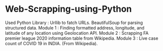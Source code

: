 # Web-Scrapping-using-Python
Used Python Library : Urllib to fatch URLs. BeautifulSoup for parsing structured data. Module 1 : Finding formatted address, longitude, and latitude of any location using Geolocation API.  Module 2 : Scrapping FA premier league 2020 information table from Wikipedia.  Module 3 : Live case count of COVID 19 in INDIA. (From Wikipedia).
